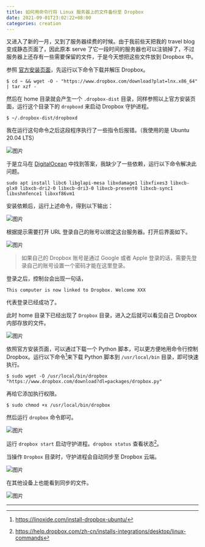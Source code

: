 ```yaml
---
title: 如何用命令行将 Linux 服务器上的文件备份至 Dropbox
date: 2021-09-01T23:02:22+08:00
categories: creation
---
```


又进入了新的一月，又到了服务器续费的时候。由于我前些天把我的 travel blog 变成静态页面了，因此原本 serve 了它一段时间的服务器也可以注销掉了，不过服务器上还存有一些需要保留的文件，于是今天想把这些文件放到 Dropbox 中。

参照 [官方安装页面](https://www.dropbox.com/install-linux)，先运行以下命令下载并解压 Dropbox。

```shell
$ cd ~ && wget -O - "https://www.dropbox.com/download?plat=lnx.x86_64" | tar xzf -
```

然后在 home 目录就会产生一个 `.dropbox-dist` 目录，同样参照以上官方安装页面，运行这个目录下的 `dropboxd` 来启动 Dropbox 守护进程。

```
$ ~/.dropbox-dist/dropboxd
```

我在运行这句命令之后这段程序执行了一些指令后报错。（我使用的是 Ubuntu 20.04 LTS）

![图片](assets/IMG_1.jpg)

于是立马在 [DigitalOcean](https://www.digitalocean.com/community/questions/how-to-configure-dropbox-on-ubuntu-20-04) 中找到答案，我缺少了一些依赖，运行以下命令解决此问题。

```shell
sudo apt install libc6 libglapi-mesa libxdamage1 libxfixes3 libxcb-glx0 libxcb-dri2-0 libxcb-dri3-0 libxcb-present0 libxcb-sync1 libxshmfence1 libxxf86vm1
```

安装依赖后，运行上述命令，得到以下输出：

![图片](assets/IMG_2.jpg)

根据提示需要打开 URL 登录自己的账号以绑定这台服务器。打开后界面如下。

![图片](assets/IMG_3.png)

> 如果自己的 Dropbox 账号是通过 Google 或者 Apple 登录的话，需要先登录自己的账号设置一个密码才能在这里登录。

登录之后，控制台会出现一句话，

```
This computer is now linked to Dropbox. Welcome XXX
```

代表登录已经成功了。

此时 home 目录下已经出现了 `Dropbox` 目录，进入之后就可以看见自己 Dropbox 内部存放的文件。

![图片](assets/IMG_4.jpg)

依照官方安装页面，可以通过下载一个 Python 脚本，可以更方便地用命令行控制 Dropbox。运行以下命令[^1]来下载 Python 脚本到 `/usr/local/bin` 目录，即可快速执行。

```shell
$ sudo wget -O /usr/local/bin/dropbox "https://www.dropbox.com/download?dl=packages/dropbox.py"
```

再给它添加执行权限。

```shell
$ sudo chmod +x /usr/local/bin/dropbox
```

然后运行 `dropbox` 命令即可。

![图片](assets/IMG_5.jpg)

运行 `dropbox start` 启动守护进程。`dropbox status` 查看状态[^2]。

当操作 `Dropbox` 目录时，守护进程会自动同步至 Dropbox 云端。

![图片](assets/IMG_6.jpg)

在其他设备上也能看到同步的文件。

![图片](assets/IMG_7.jpg)

------

[^1]: https://linoxide.com/install-dropbox-ubuntu/
[^2]: https://help.dropbox.com/zh-cn/installs-integrations/desktop/linux-commands